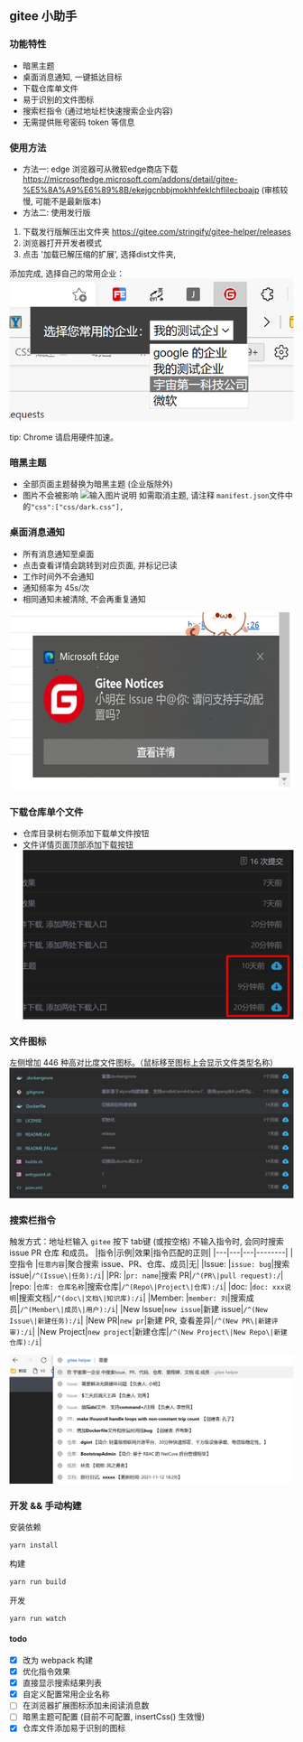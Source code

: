 ## gitee 小助手

### 功能特性
- 暗黑主题
- 桌面消息通知, 一键抵达目标
- 下载仓库单文件
- 易于识别的文件图标
- 搜索栏指令 (通过地址栏快速搜索企业内容)
- 无需提供账号密码 token 等信息
### 使用方法
- 方法一:
 edge 浏览器可从微软edge商店下载 https://microsoftedge.microsoft.com/addons/detail/gitee-%E5%8A%A9%E6%89%8B/ekejgcnbbjmokhhfeklchflilecboajp
(审核较慢, 可能不是最新版本)
- 方法二: 使用发行版
1. 下载发行版解压出文件夹 https://gitee.com/stringify/gitee-helper/releases
2. 浏览器打开开发者模式
3. 点击 '加载已解压缩的扩展', 选择dist文件夹,

添加完成,  选择自己的常用企业：
 ![输入图片说明](example-img/select-enterprises.png)

tip: Chrome 请启用硬件加速。

### 暗黑主题
  - 全部页面主题替换为暗黑主题 (企业版除外)
  - 图片不会被影响
  ![输入图片说明](example-img/VMZD~U\)6LNFXJ1GN%5D47VF4E.jpg)
  如需取消主题, 请注释 `manifest.json`文件中的`"css":["css/dark.css"], `
### 桌面消息通知
 - 所有消息通知至桌面
 - 点击查看详情会跳转到对应页面, 并标记已读
 - 工作时间外不会通知
 - 通知频率为 45s/次
 - 相同通知未被清除, 不会再重复通知

![输入图片说明](example-img/image.png)
### 下载仓库单个文件
- 仓库目录树右侧添加下载单文件按钮
- 文件详情页面顶部添加下载按钮
![输入图片说明](example-img/example-downlaod.png)
### 文件图标
左侧增加 446 种高对比度文件图标。（鼠标移至图标上会显示文件类型名称）
![输入图片说明](example-img/file-icon-example.png)

### 搜索栏指令
 触发方式：地址栏输入 `gitee` 按下 tab键 (或按空格)
不输入指令时, 会同时搜索 issue PR 仓库 和成员。
|指令|示例|效果|指令匹配的正则|
|---|---|---|--------|
|空指令 |`任意内容`|聚合搜索 issue、PR、仓库、成员|无|
|Issue: |`issue: bug`|搜索 issue|`/^(Issue\|任务):/i`|
|PR: |`pr: name`|搜索 PR|`/^(PR\|pull request):/`|
|repo: |`仓库: 仓库名称`|搜索仓库|`/^(Repo\|Project\|仓库):/i`|
|doc: |`doc: xxx说明`|搜索文档|`/^(doc\|文档\|知识库):/i`|
|Member: |`member: 刘`|搜索成员|`/^(Member\|成员\|用户):/i`|
|New Issue|`new issue`|新建 issue|`/^(New Issue\|新建任务):/i`|
|New PR|`new pr`|新建 PR, 查看差异|`/^(New PR\|新建评审):/i`|
|New Project|`new project`|新建仓库|`/^(New Project\|New Repo\|新建仓库):/i`|


![搜索效果](example-img/search-example.png)

### 开发 && 手动构建

安装依赖
```bash
yarn install
```
构建
```bash
yarn run build
```
开发
```bash
yarn run watch
```
#### todo
 - [x] 改为 webpack 构建
 - [x] 优化指令效果
 - [x] 直接显示搜索结果列表
 - [x] 自定义配置常用企业名称
 - [ ] 在浏览器扩展图标添加未阅读消息数
 - [ ] 暗黑主题可配置 (目前不可配置, insertCss() 生效慢)
 - [x] 仓库文件添加易于识别的图标
